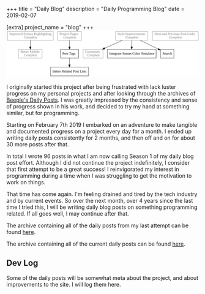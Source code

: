 +++
title = "Daily Blog"
description = "Daily Programming Blog"
date = 2019-02-07

[extra]
project_name = "blog"
+++
![Todo](./todo.svg)

I originally started this project after being frustrated with lack luster progress
on my personal projects and after looking through the archives of [Beeple's Daily
Posts](https://www.beeple-crap.com/everydays). I was greatly impressed by the
consistency and sense of progress shown in his work, and decided to try my hand
at something similar, but for programming.

Starting on February 7th 2019 I embarked on an adventure to make tangible and
documented progress on a project every day for a month. I ended up writing daily
posts consistently for 2 months, and then off and on for about 30 more posts 
after that.

In total I wrote 96 posts in what I am now calling Season 1 of my daily blog post
effort. Although I did not continue the project indefinitely, I consider that first
attempt to be a great success! I reinvigorated my interest in programming during
a time when I was struggling to get the motivation to work on things.

That time has come again. I'm feeling drained and tired by the tech industry and
by current events. So over the next month, over 4 years since the last time I
tried this, I will be writing daily blog posts on something programming related.
If all goes well, I may continue after that.

The archive containing all of the daily posts from my last attempt can be found
[here](@/trio/oak/_index.md).

The archive containing all of the current daily posts can be found
[here](@/trio/maple/_index.md).

## Dev Log

Some of the daily posts will be somewhat meta about the project, and about
improvements to the site. I will log them here.
